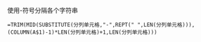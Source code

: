 使用-符号分隔各个字符串
```
=TRIM(MID(SUBSTITUTE(分列单元格,"-",REPT(" ",LEN(分列单元格))),(COLUMN(A$1)-1)*LEN(分列单元格)+1,LEN(分列单元格)))
```
